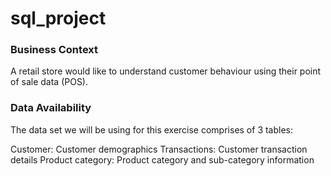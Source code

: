 # sql_project

### Business Context
A retail store would like to understand customer behaviour using their point of sale data (POS).

### Data Availability
The data set we will be using for this exercise comprises of 3 tables:

Customer: Customer demographics
Transactions: Customer transaction details
Product category: Product category and sub-category information
